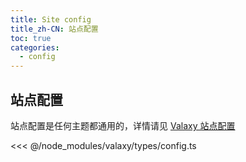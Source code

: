 ```yaml
---
title: Site config
title_zh-CN: 站点配置
toc: true
categories:
  - config
---
```


## 站点配置

站点配置是任何主题都通用的，详情请见 [Valaxy 站点配置](https://valaxy.site/guide/config/#站点配置)

<<< @/node_modules/valaxy/types/config.ts
